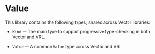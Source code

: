 # Value

This library contains the following types, shared across Vector libraries:

- `Kind` — The main type to support progressive type-checking in both Vector and
  VRL.

- `Value` — A common `Value` type across Vector and VRL
